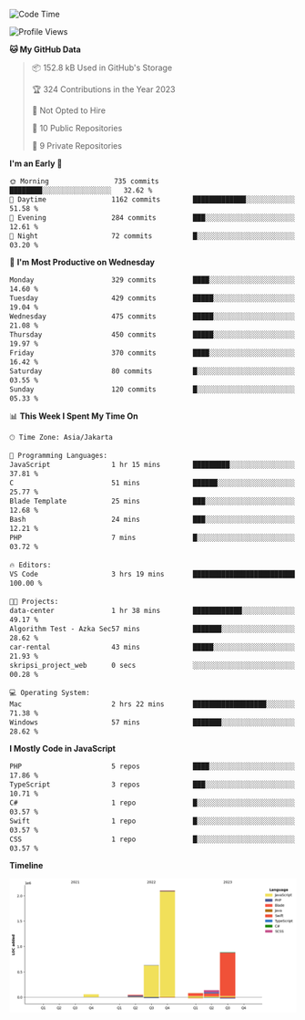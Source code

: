 <!--START_SECTION:waka-->
![Code Time](http://img.shields.io/badge/Code%20Time-204%20hrs%208%20mins-blue)

![Profile Views](http://img.shields.io/badge/Profile%20Views-0-blue)

**🐱 My GitHub Data** 

> 📦 152.8 kB Used in GitHub's Storage 
 > 
> 🏆 324 Contributions in the Year 2023
 > 
> 🚫 Not Opted to Hire
 > 
> 📜 10 Public Repositories 
 > 
> 🔑 9 Private Repositories 
 > 
**I'm an Early 🐤** 

```text
🌞 Morning                735 commits         ████████░░░░░░░░░░░░░░░░░   32.62 % 
🌆 Daytime                1162 commits        █████████████░░░░░░░░░░░░   51.58 % 
🌃 Evening                284 commits         ███░░░░░░░░░░░░░░░░░░░░░░   12.61 % 
🌙 Night                  72 commits          █░░░░░░░░░░░░░░░░░░░░░░░░   03.20 % 
```
📅 **I'm Most Productive on Wednesday** 

```text
Monday                   329 commits         ████░░░░░░░░░░░░░░░░░░░░░   14.60 % 
Tuesday                  429 commits         █████░░░░░░░░░░░░░░░░░░░░   19.04 % 
Wednesday                475 commits         █████░░░░░░░░░░░░░░░░░░░░   21.08 % 
Thursday                 450 commits         █████░░░░░░░░░░░░░░░░░░░░   19.97 % 
Friday                   370 commits         ████░░░░░░░░░░░░░░░░░░░░░   16.42 % 
Saturday                 80 commits          █░░░░░░░░░░░░░░░░░░░░░░░░   03.55 % 
Sunday                   120 commits         █░░░░░░░░░░░░░░░░░░░░░░░░   05.33 % 
```


📊 **This Week I Spent My Time On** 

```text
🕑︎ Time Zone: Asia/Jakarta

💬 Programming Languages: 
JavaScript               1 hr 15 mins        █████████░░░░░░░░░░░░░░░░   37.81 % 
C                        51 mins             ██████░░░░░░░░░░░░░░░░░░░   25.77 % 
Blade Template           25 mins             ███░░░░░░░░░░░░░░░░░░░░░░   12.68 % 
Bash                     24 mins             ███░░░░░░░░░░░░░░░░░░░░░░   12.21 % 
PHP                      7 mins              █░░░░░░░░░░░░░░░░░░░░░░░░   03.72 % 

🔥 Editors: 
VS Code                  3 hrs 19 mins       █████████████████████████   100.00 % 

🐱‍💻 Projects: 
data-center              1 hr 38 mins        ████████████░░░░░░░░░░░░░   49.17 % 
Algorithm Test - Azka Sec57 mins             ███████░░░░░░░░░░░░░░░░░░   28.62 % 
car-rental               43 mins             █████░░░░░░░░░░░░░░░░░░░░   21.93 % 
skripsi_project_web      0 secs              ░░░░░░░░░░░░░░░░░░░░░░░░░   00.28 % 

💻 Operating System: 
Mac                      2 hrs 22 mins       ██████████████████░░░░░░░   71.38 % 
Windows                  57 mins             ███████░░░░░░░░░░░░░░░░░░   28.62 % 
```

**I Mostly Code in JavaScript** 

```text
PHP                      5 repos             ████░░░░░░░░░░░░░░░░░░░░░   17.86 % 
TypeScript               3 repos             ███░░░░░░░░░░░░░░░░░░░░░░   10.71 % 
C#                       1 repo              █░░░░░░░░░░░░░░░░░░░░░░░░   03.57 % 
Swift                    1 repo              █░░░░░░░░░░░░░░░░░░░░░░░░   03.57 % 
CSS                      1 repo              █░░░░░░░░░░░░░░░░░░░░░░░░   03.57 % 
```



**Timeline**

![Lines of Code chart](https://raw.githubusercontent.com/brstreet2/brstreet2/main/assets/bar_graph.png)


<!--END_SECTION:waka-->
